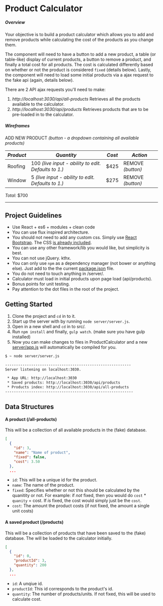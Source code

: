# Product Calculator

##### Overview

Your objective is to build a product calculator which allows you to add and
remove products while calculating the cost of the products as you change them.

The component will need to have a button to add a new product, a table (or
table-like) display of current products, a button to remove a product, and
finally a total cost for all products. The cost is calculated differently based
on whether or not the product is considered `fixed` (details below). Lastly, the
component will need to load some initial products via a ajax request to the fake
api (again, details below).

There are 2 API ajax requests you'll need to make:

  1. *http://localhost:3030/api/all-products* Retrieves all the products available to the calculator.
  2. *http://localhost:3030/api/products* Retrieves products that are to be pre-loaded in to the calculator.


##### Wireframes

ADD NEW PRODUCT _(button - a dropdown containing all available products)_

*Product* | *Quantity* | *Cost* | *Action*
--- | --- | --- | ---
Roofing | 100 _(live input - ability to edit. Defaults to 1.)_ | $425 | REMOVE _(button)_
Window | 5 _(live input - ability to edit. Defaults to 1.)_ | $275 | REMOVE _(button)_

*Total:* $700

----------------------------------------------

## Project Guidelines

* Use React + es6 + modules + clean code
* You can use flux inspired architecture.
* You should not need to add any custom css. Simply use [React Bootstrap](http://react-bootstrap.github.io/components.html). The CSS [is already included](server/app.html).
* You can use any other framework/lib you would like, but simplicity is best.
* You can not use jQuery. kthx.
* You can only use `npm` as a dependency manager (not bower or anything else). Just add to the the current [package.json](src/package.json) file.
* You do not need to touch anything in /server/.
* Calculator must load in initial products upon page load (api/products).
* Bonus points for unit testing.
* Pay attention to the dot files in the root of the project.

## Getting Started

1. Clone the project and `cd` in to it.
2. Start up the server with by running `node server/server.js`.
3. Open in a new shell and `cd` in to src/.
4. Run `npm install` and finally, `gulp watch`. (make sure you have gulp installed)
5. Now you can make changes to files in ProductCalculator and a new [server/app.js](server/app.js) will automatically be compiled for you.

```bash
$ ~ node server/server.js

----------------------------------------------------------
Server listening on localhost:3030.

 * App URL: http://localhost:3030
 * Saved products: http://localhost:3030/api/products
 * Products index: http://localhost:3030/api/all-products
-----------------------------------------------------------
```

## Data Structures

#### A product (/all-products)

This will be a collection of all available products in the (fake) database.

```json
[
  {
    "id": 3,
    "name": "Name of product",
    "fixed": false,
    "cost": 3.50
  },
  ...
```

* `id`: This will be a unique id for the product.
* `name`: The name of the product.
* `fixed`: Specifies whether or not this should be calculated by the quanitity or not. For example: if *not* fixed, then you would do `cost` * `quanity` = cost. If *is* fixed, the cost would simply just be the `cost`.
* `cost`: The amount the product costs (if not fixed, the amount a single unit costs)

#### A saved product (/products)

This will be a collection of products that have been saved to the (fake) database.
The will be loaded to the calculator initially.

```json
[
  {
    "id": 0,
    "productId": 3,
    "quantity": 200
  },
  ...
```

* `id`: A unqiue id.
* `productId`: This id corresponds to the product's id.
* `quantity`: The number of products/units. If not fixed, this will be used to calculate cost.

